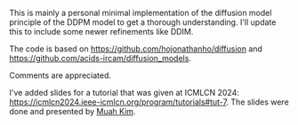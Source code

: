 This is mainly a personal minimal implementation of the diffusion model principle of the DDPM model to get a thorough understanding.
I'll update this to include some newer refinements like DDIM.

The code is based on https://github.com/hojonathanho/diffusion and https://github.com/acids-ircam/diffusion_models.

Comments are appreciated.

I've added slides for a tutorial that was given at ICMLCN 2024: https://icmlcn2024.ieee-icmlcn.org/program/tutorials#tut-7.
The slides were done and presented by [Muah Kim](https://github.com/muahkim).
